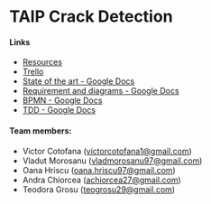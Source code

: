 # TAIP Crack Detection

#### Links
* [Resources](https://docs.google.com/document/d/1RdxHdO3W9_LiParefRV92ShoYOK_NTRCiEMpISRs4BY)
* [Trello](https://trello.com/b/3FpD3QBY/taip-crack-detection)
* [State of the art - Google Docs](https://docs.google.com/document/d/1j-sQe7kjPcNkF--sT_CmAcPh65JCy3ufxmlT2TtHXPc/edit?usp=sharing)
* [Requirement and diagrams - Google Docs](https://docs.google.com/document/d/1n7BFEPkX5Eyov4AksY40K4vjHHW-k0Bc9rEeD_hJ92c/edit?usp=sharing)
* [BPMN - Google Docs](https://docs.google.com/document/d/1G1je6MNaukBr1wgfzi-FFb81sZMhOTq4tsRS0J0Y3y4/edit?usp=sharing)
* [TDD - Google Docs](https://docs.google.com/document/d/1dET0Wpl0hucIgqtQ1VfOS24iGpHxX2-LsS-h0NizPI8/edit?usp=sharing)

#### Team members:
* Victor Cotofana   (victorcotofana1@gmail.com)
* Vladut Morosanu   (vladmorosanu97@gmail.com)
* Oana Hriscu       (oana.hriscu97@gmail.com)
* Andra Chiorcea    (achiorcea27@gmail.com)
* Teodora Grosu     (teogrosu29@gmail.com)
